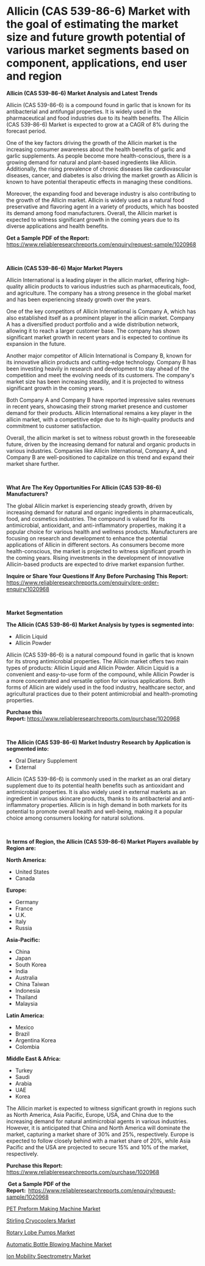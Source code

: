 <p><h1>Allicin (CAS 539-86-6) Market with the goal of estimating the market size and future growth potential of various market segments based on component, applications, end user and region</h1></p><p><strong>Allicin (CAS 539-86-6) Market Analysis and Latest Trends</strong></p>
<p><p>Allicin (CAS 539-86-6) is a compound found in garlic that is known for its antibacterial and antifungal properties. It is widely used in the pharmaceutical and food industries due to its health benefits. The Allicin (CAS 539-86-6) Market is expected to grow at a CAGR of 8% during the forecast period. </p><p>One of the key factors driving the growth of the Allicin market is the increasing consumer awareness about the health benefits of garlic and garlic supplements. As people become more health-conscious, there is a growing demand for natural and plant-based ingredients like Allicin. Additionally, the rising prevalence of chronic diseases like cardiovascular diseases, cancer, and diabetes is also driving the market growth as Allicin is known to have potential therapeutic effects in managing these conditions.</p><p>Moreover, the expanding food and beverage industry is also contributing to the growth of the Allicin market. Allicin is widely used as a natural food preservative and flavoring agent in a variety of products, which has boosted its demand among food manufacturers. Overall, the Allicin market is expected to witness significant growth in the coming years due to its diverse applications and health benefits.</p></p>
<p><strong>Get a Sample PDF of the Report:&nbsp;</strong> <a href="https://www.reliableresearchreports.com/enquiry/request-sample/1020968">https://www.reliableresearchreports.com/enquiry/request-sample/1020968</a></p>
<p>&nbsp;</p>
<p><strong>Allicin (CAS 539-86-6) Major Market Players</strong></p>
<p><p>Allicin International is a leading player in the allicin market, offering high-quality allicin products to various industries such as pharmaceuticals, food, and agriculture. The company has a strong presence in the global market and has been experiencing steady growth over the years.</p><p>One of the key competitors of Allicin International is Company A, which has also established itself as a prominent player in the allicin market. Company A has a diversified product portfolio and a wide distribution network, allowing it to reach a larger customer base. The company has shown significant market growth in recent years and is expected to continue its expansion in the future.</p><p>Another major competitor of Allicin International is Company B, known for its innovative allicin products and cutting-edge technology. Company B has been investing heavily in research and development to stay ahead of the competition and meet the evolving needs of its customers. The company's market size has been increasing steadily, and it is projected to witness significant growth in the coming years.</p><p>Both Company A and Company B have reported impressive sales revenues in recent years, showcasing their strong market presence and customer demand for their products. Allicin International remains a key player in the allicin market, with a competitive edge due to its high-quality products and commitment to customer satisfaction.</p><p>Overall, the allicin market is set to witness robust growth in the foreseeable future, driven by the increasing demand for natural and organic products in various industries. Companies like Allicin International, Company A, and Company B are well-positioned to capitalize on this trend and expand their market share further.</p></p>
<p>&nbsp;</p>
<p><strong>What Are The Key Opportunities For Allicin (CAS 539-86-6) Manufacturers?</strong></p>
<p><p>The global Allicin market is experiencing steady growth, driven by increasing demand for natural and organic ingredients in pharmaceuticals, food, and cosmetics industries. The compound is valued for its antimicrobial, antioxidant, and anti-inflammatory properties, making it a popular choice for various health and wellness products. Manufacturers are focusing on research and development to enhance the potential applications of Allicin in different sectors. As consumers become more health-conscious, the market is projected to witness significant growth in the coming years. Rising investments in the development of innovative Allicin-based products are expected to drive market expansion further.</p></p>
<p><strong>Inquire or Share Your Questions If Any Before Purchasing This Report:</strong> <a href="https://www.reliableresearchreports.com/enquiry/pre-order-enquiry/1020968">https://www.reliableresearchreports.com/enquiry/pre-order-enquiry/1020968</a></p>
<p>&nbsp;</p>
<p><strong>Market Segmentation</strong></p>
<p><strong>The Allicin (CAS 539-86-6) Market Analysis by types is segmented into:</strong></p>
<p><ul><li>Allicin Liquid</li><li>Allicin Powder</li></ul></p>
<p><p>Allicin (CAS 539-86-6) is a natural compound found in garlic that is known for its strong antimicrobial properties. The Allicin market offers two main types of products: Allicin Liquid and Allicin Powder. Allicin Liquid is a convenient and easy-to-use form of the compound, while Allicin Powder is a more concentrated and versatile option for various applications. Both forms of Allicin are widely used in the food industry, healthcare sector, and agricultural practices due to their potent antimicrobial and health-promoting properties.</p></p>
<p><strong>Purchase this Report:&nbsp;</strong><a href="https://www.reliableresearchreports.com/purchase/1020968">https://www.reliableresearchreports.com/purchase/1020968</a></p>
<p>&nbsp;</p>
<p><strong>The Allicin (CAS 539-86-6) Market Industry Research by Application is segmented into:</strong></p>
<p><ul><li>Oral Dietary Supplement</li><li>External</li></ul></p>
<p><p>Allicin (CAS 539-86-6) is commonly used in the market as an oral dietary supplement due to its potential health benefits such as antioxidant and antimicrobial properties. It is also widely used in external markets as an ingredient in various skincare products, thanks to its antibacterial and anti-inflammatory properties. Allicin is in high demand in both markets for its potential to promote overall health and well-being, making it a popular choice among consumers looking for natural solutions.</p></p>
<p>&nbsp;</p>
<p><strong>In terms of Region, the Allicin (CAS 539-86-6) Market Players available by Region are:</strong></p>
<p>
    <p> <strong> North America: </strong>
        <ul>
            <li>United States</li>
            <li>Canada</li>
        </ul>
        </p> 
    <p> <strong> Europe: </strong>
        <ul>
            <li>Germany</li>
            <li>France</li>
            <li>U.K.</li>
            <li>Italy</li>
            <li>Russia</li>
        </ul>
        </p> 
    <p> <strong> Asia-Pacific: </strong>
        <ul>
            <li>China</li>
            <li>Japan</li>
            <li>South Korea</li>
            <li>India</li>
            <li>Australia</li>
            <li>China Taiwan</li>
            <li>Indonesia</li>
            <li>Thailand</li>
            <li>Malaysia</li>
        </ul>
        </p> 
    <p> <strong> Latin America: </strong>
        <ul>
            <li>Mexico</li>
            <li>Brazil</li>
            <li>Argentina Korea</li>
            <li>Colombia</li>
        </ul>
        </p> 
    <p> <strong> Middle East & Africa: </strong>
        <ul>
            <li>Turkey</li>
            <li>Saudi</li>
            <li>Arabia</li>
            <li>UAE</li>
            <li>Korea</li>
        </ul>
    </p>
    </p>
<p><p>The Allicin market is expected to witness significant growth in regions such as North America, Asia Pacific, Europe, USA, and China due to the increasing demand for natural antimicrobial agents in various industries. However, it is anticipated that China and North America will dominate the market, capturing a market share of 30% and 25%, respectively. Europe is expected to follow closely behind with a market share of 20%, while Asia Pacific and the USA are projected to secure 15% and 10% of the market, respectively.</p></p>
<p><strong>Purchase this Report: </strong><a href="https://www.reliableresearchreports.com/purchase/1020968">https://www.reliableresearchreports.com/purchase/1020968</a></p>
<p>&nbsp;<strong>Get a Sample PDF of the Report:&nbsp;&nbsp;</strong><a href="https://www.reliableresearchreports.com/enquiry/request-sample/1020968">https://www.reliableresearchreports.com/enquiry/request-sample/1020968</a></p>
<p><strong></strong></p>
<p><p><a href="https://medium.com/@dorisstephens14/pet-preform-making-machine-market-analysis-its-cagr-market-segmentation-and-global-industry-b2ee08a110b2">PET Preform Making Machine Market</a></p><p><a href="https://medium.com/@emilyarnold76/stirling-cryocoolers-market-report-reveals-the-latest-trends-and-growth-opportunities-of-this-9a7f137407a3">Stirling Cryocoolers Market</a></p><p><a href="https://medium.com/p/4b649fc43ea3/edit">Rotary Lobe Pumps Market</a></p><p><a href="https://medium.com/@dorisstephens14/automatic-bottle-blowing-machine-market-insight-market-trends-growth-forecasted-from-2024-to-2b50d5f76bfc">Automatic Bottle Blowing Machine Market</a></p><p><a href="https://medium.com/@shirleygreene26/ion-mobility-spectrometry-market-share-evolution-and-market-growth-trends-2024-2031-82263beea251">Ion Mobility Spectrometry Market</a></p></p>